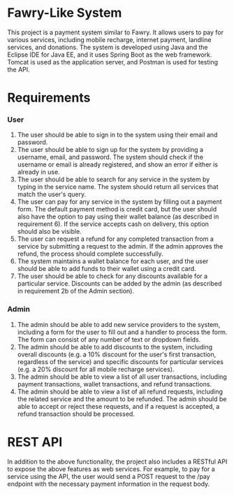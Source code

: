 # Fawry-Like System
This project is a payment system similar to Fawry. It allows users to pay for various services, including mobile recharge, internet payment, landline services, and donations. The system is developed using Java and the Eclipse IDE for Java EE, and it uses Spring Boot as the web framework. Tomcat is used as the application server, and Postman is used for testing the API.

# Requirements
### User
<ol>
<li>The user should be able to sign in to the system using their email and password.</li>
<li>The user should be able to sign up for the system by providing a username, email, and password. The system should check if the username or email is already registered, and show an error if either is already in use.</li>
<li>The user should be able to search for any service in the system by typing in the service name. The system should return all services that match the user's query.</li>
<li>The user can pay for any service in the system by filling out a payment form. The default payment method is credit card, but the user should also have the option to pay using their wallet balance (as described in requirement 6). If the service accepts cash on delivery, this option should also be visible.</li>
<li>The user can request a refund for any completed transaction from a service by submitting a request to the admin. If the admin approves the refund, the process should complete successfully.</li>
<li>The system maintains a wallet balance for each user, and the user should be able to add funds to their wallet using a credit card.</li>
<li>The user should be able to check for any discounts available for a particular service. Discounts can be added by the admin (as described in requirement 2b of the Admin section).</li>
</ol>

### Admin
<ol>
<li>The admin should be able to add new service providers to the system, including a form for the user to fill out and a handler to process the form. The form can consist of any number of text or dropdown fields.</li>
<li>The admin should be able to add discounts to the system, including overall discounts (e.g. a 10% discount for the user's first transaction, regardless of the service) and specific discounts for particular services (e.g. a 20% discount for all mobile recharge services).</li>
<li>The admin should be able to view a list of all user transactions, including payment transactions, wallet transactions, and refund transactions.</li>
<li>The admin should be able to view a list of all refund requests, including the related service and the amount to be refunded. The admin should be able to accept or reject these requests, and if a request is accepted, a refund transaction should be processed.</li>
</ol>

# REST API
In addition to the above functionality, the project also includes a RESTful API to expose the above features as web services. For example, to pay for a service using the API, the user would send a POST request to the /pay endpoint with the necessary payment information in the request body.
